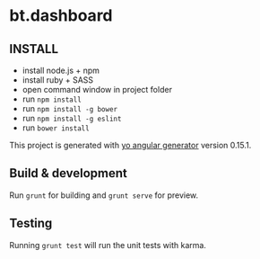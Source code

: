# bt.dashboard

## INSTALL
- install node.js + npm
- install ruby + SASS
- open command window in project folder
- run `npm install`
- run `npm install -g bower`
- run `npm install -g eslint`
- run `bower install`



This project is generated with [yo angular generator](https://github.com/yeoman/generator-angular)
version 0.15.1.

## Build & development

Run `grunt` for building and `grunt serve` for preview.

## Testing

Running `grunt test` will run the unit tests with karma.
